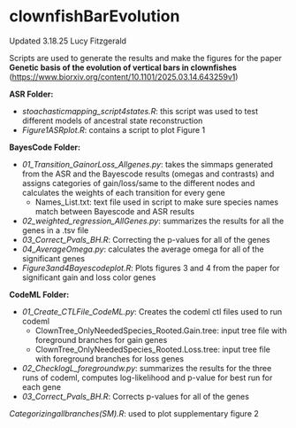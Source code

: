 # clownfishBarEvolution
Updated 3.18.25 Lucy Fitzgerald

Scripts are used to generate the results and make the figures for the paper **Genetic basis of the evolution of vertical bars in clownfishes** 
 (https://www.biorxiv.org/content/10.1101/2025.03.14.643259v1)

**ASR Folder:**
- *stoachasticmapping_script4states.R*: this script was used to test different models of ancestral state reconstruction 
- *Figure1ASRplot.R*: contains a script to plot Figure 1

**BayesCode Folder:**
- *01_Transition_GainorLoss_Allgenes.py*: takes the simmaps generated from the ASR and the Bayescode results (omegas and contrasts) and assigns categories of gain/loss/same to the different nodes and calculates the weights of each transition for every gene
    - Names_List.txt: text file used in script to make sure species names match between Bayescode and ASR results 
- *02_weighted_regression_AllGenes.py*: summarizes the results for all the genes in a .tsv file
- *03_Correct_Pvals_BH.R*: Correcting the p-values for all of the genes
- *04_AverageOmega.py*: calculates the average omega for all of the significant genes
- *Figure3and4Bayescodeplot.R*: Plots figures 3 and 4 from the paper for significant gain and loss color genes

**CodeML Folder:**
- *01_Create_CTLFile_CodeML.py*: Creates the codeml ctl files used to run codeml
  -  ClownTree_OnlyNeededSpecies_Rooted.Gain.tree: input tree file with foreground branches for gain genes
  -  ClownTree_OnlyNeededSpecies_Rooted.Loss.tree: input tree file with foreground branches for loss genes
- *02_ChecklogL_foregroundw.py*: summarizes the results for the three runs of codeml, computes log-likelihood and p-value for best run for each gene
- *03_Correct_Pvals_BH.R*: Corrects p-values for all of the genes

*Categorizingallbranches(SM).R*: used to plot supplementary figure 2 

